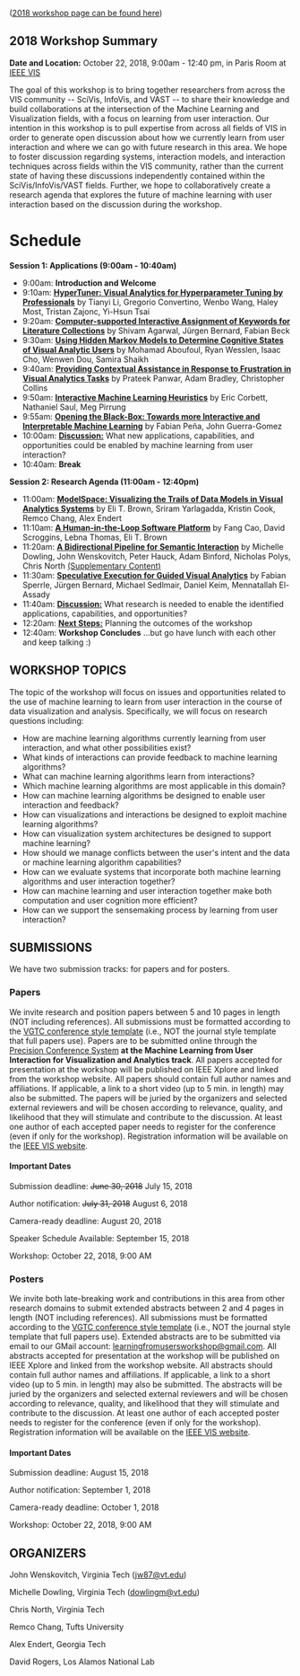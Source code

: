 ([2018 workshop page can be found here](workshop2018.md))

## 2018 Workshop Summary

**Date and Location:** October 22, 2018, 9:00am - 12:40 pm, in Paris Room at [IEEE VIS](http://ieeevis.org/year/2018/welcome)

The goal of this workshop is to bring together researchers from across the VIS community -- SciVis, InfoVis, and VAST -- to share their knowledge and build collaborations at the intersection of the Machine Learning and Visualization fields, with a focus on learning from user interaction. Our intention in this workshop is to pull expertise from across all fields of VIS in order to generate open discussion about how we currently learn from user interaction and where we can go with future research in this area.  We hope to foster discussion regarding systems, interaction models, and interaction techniques across fields within the VIS community, rather than the current state of having these discussions independently contained within the SciVis/InfoVis/VAST fields. Further, we hope to collaboratively create a research agenda that explores the future of machine learning with user interaction based on the discussion during the workshop.

[logo]: papers/PDF_24.png "PDF Available"

# Schedule
**Session 1: Applications (9:00am - 10:40am)**
- 9:00am:  **Introduction and Welcome**
- 9:10am:  **[HyperTuner: Visual Analytics for Hyperparameter Tuning by Professionals](papers/HyperTuner.pdf)** by Tianyi Li, Gregorio Convertino, Wenbo Wang, Haley Most, Tristan Zajonc, Yi-Hsun Tsai
- 9:20am:  **[Computer-supported Interactive Assignment of Keywords for Literature Collections](papers/Literature.pdf)** by Shivam Agarwal, Jürgen Bernard, Fabian Beck
- 9:30am:  **[Using Hidden Markov Models to Determine Cognitive States of Visual Analytic Users](papers/HMMs.pdf)** by Mohamad Aboufoul, Ryan Wesslen, Isaac Cho, Wenwen Dou, Samira Shaikh
- 9:40am:  **[Providing Contextual Assistance in Response to Frustration in Visual Analytics Tasks](papers/Frustration.pdf)** by Prateek Panwar, Adam Bradley, Christopher Collins
- 9:50am:  **[Interactive Machine Learning Heuristics](papers/IMLH.pdf)** by Eric Corbett, Nathaniel Saul, Meg Pirrung
- 9:55am:  **[Opening the Black-Box: Towards more Interactive and Interpretable Machine Learning](papers/BlackBox.pdf)** by Fabian Peña, John Guerra-Gomez
- 10:00am:  **[Discussion:](https://drive.google.com/drive/folders/1GWjILEiyVzmbgqnDBz41TqzlL8IKBMga?usp=sharing)** What new applications, capabilities, and opportunities could be enabled by machine learning from user interaction?
- 10:40am:  **Break**

**Session 2:  Research Agenda (11:00am - 12:40pm)**
- 11:00am:  **[ModelSpace: Visualizing the Trails of Data Models in Visual Analytics Systems](papers/ModelSpace.pdf)** by Eli T. Brown, Sriram Yarlagadda, Kristin Cook, Remco Chang, Alex Endert
- 11:10am:  **[A Human-in-the-Loop Software Platform](http://platform.lihca.io/)** by Fang Cao, David Scroggins, Lebna Thomas, Eli T. Brown
- 11:20am:  **[A Bidirectional Pipeline for Semantic Interaction](papers/Pipeline.pdf)** by Michelle Dowling, John Wenskovitch, Peter Hauck, Adam Binford, Nicholas Polys, Chris North [(Supplementary Content)](papers/PipelineSupplement.pdf)
- 11:30am:  **[Speculative Execution for Guided Visual Analytics](papers/SpecEx.pdf)** by Fabian Sperrle, Jürgen Bernard, Michael Sedlmair, Daniel Keim, Mennatallah El-Assady
- 11:40am:  **[Discussion:](https://drive.google.com/drive/folders/1GWjILEiyVzmbgqnDBz41TqzlL8IKBMga?usp=sharing)** What research is needed to enable the identified applications, capabilities, and opportunities?
- 12:20am:  **[Next Steps:](https://drive.google.com/drive/folders/1GWjILEiyVzmbgqnDBz41TqzlL8IKBMga?usp=sharing)** Planning the outcomes of the workshop
- 12:40am:  **Workshop Concludes** ...but go have lunch with each other and keep talking :)


## WORKSHOP TOPICS

The topic of the workshop will focus on issues and opportunities related to the use of machine learning to learn from user interaction in the course of data visualization and analysis. Specifically, we will focus on research questions including:

- How are machine learning algorithms currently learning from user interaction, and what other possibilities exist?
- What kinds of interactions can provide feedback to machine learning algorithms?
- What can machine learning algorithms learn from interactions?
- Which machine learning algorithms are most applicable in this domain?
- How can machine learning algorithms be designed to enable user interaction and feedback?
- How can visualizations and interactions be designed to exploit machine learning algorithms?
- How can visualization system architectures be designed to support machine learning?
- How should we manage conflicts between the user's intent and the data or machine learning algorithm capabilities?
- How can we evaluate systems that incorporate both machine learning algorithms and user interaction together?
- How can machine learning and user interaction together make both computation and user cognition more efficient?
- How can we support the sensemaking process by learning from user interaction?

## SUBMISSIONS

We have two submission tracks: for papers and for posters.

### Papers

We invite research and position papers between 5 and 10 pages in length (NOT including references).  All submissions must be formatted according to the [VGTC conference style template](http://junctionpublishing.org/vgtc/Tasks/camera.html) (i.e., NOT the journal style template that full papers use).  Papers are to be submitted online through the [Precision Conference System](https://new.precisionconference.com/user/login?society=vgtc) **at the Machine Learning from User Interaction for Visualization and Analytics track**.  All papers accepted for presentation at the workshop will be published on IEEE Xplore and linked from the workshop website.  All papers should contain full author names and affiliations.  If applicable, a link to a short video (up to 5 min. in length) may also be submitted. The papers will be juried by the organizers and selected external reviewers and will be chosen according to relevance, quality, and likelihood that they will stimulate and contribute to the discussion. At least one author of each accepted paper needs to register  for the conference (even if only for the workshop). Registration information will be available on the [IEEE VIS website](http://ieeevis.org/year/2018/welcome).
  
#### Important Dates

Submission deadline:  ~~June 30, 2018~~  July 15, 2018

Author notification:  ~~July 31, 2018~~  August 6, 2018

Camera-ready deadline:  August 20, 2018

Speaker Schedule Available:  September 15, 2018

Workshop:  October 22, 2018, 9:00 AM

### Posters

We invite both late-breaking work and contributions in this area from other research domains to submit extended abstracts between 2 and 4 pages in length (NOT including references).  All submissions must be formatted according to the [VGTC conference style template](http://junctionpublishing.org/vgtc/Tasks/camera.html) (i.e., NOT the journal style template that full papers use).  Extended abstracts are to be submitted via email to our GMail account:  [learningfromusersworkshop@gmail.com](mailto:learningfromusersworkshop@gmail.com).  All abstracts accepted for presentation at the workshop will be published on IEEE Xplore and linked from the workshop website.  All abstracts should contain full author names and affiliations.  If applicable, a link to a short video (up to 5 min. in length) may also be submitted. The abstracts will be juried by the organizers and selected external reviewers and will be chosen according to relevance, quality, and likelihood that they will stimulate and contribute to the discussion. At least one author of each accepted poster needs to register  for the conference (even if only for the workshop). Registration information will be available on the [IEEE VIS website](http://ieeevis.org/year/2018/welcome).
  
#### Important Dates

Submission deadline:  August 15, 2018 

Author notification:  September 1, 2018

Camera-ready deadline:  October 1, 2018

Workshop:  October 22, 2018, 9:00 AM

## ORGANIZERS

John Wenskovitch, Virginia Tech (jw87@vt.edu)

Michelle Dowling, Virginia Tech (dowlingm@vt.edu)

Chris North, Virginia Tech

Remco Chang, Tufts University

Alex Endert, Georgia Tech

David Rogers, Los Alamos National Lab
